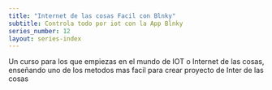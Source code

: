 ```yaml
---
title: "Internet de las cosas Facil con Blnky"
subtitle: Controla todo por iot con la App Blnky
series_number: 12
layout: series-index
---
```


Un curso para los que empiezas en el mundo de IOT o Internet de las cosas, enseñando uno de los metodos mas facil para crear proyecto de Inter de las cosas
